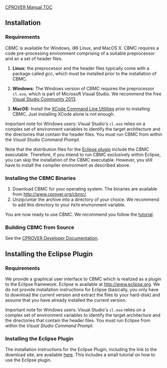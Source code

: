 [CPROVER Manual TOC](../../)

## Installation

### Requirements

CBMC is available for Windows, i86 Linux, and MacOS X. CBMC requires a
code pre-processing environment comprising of a suitable preprocessor
and an a set of header files.

1.  **Linux:** the preprocessor and the header files typically come with
    a package called *gcc*, which must be installed prior to the
    installation of CBMC.

2.  **Windows:** The Windows version of CBMC requires the preprocessor
    `cl.exe`, which is part of Microsoft Visual Studio. We recommend the
    free [Visual Studio Community
    2013](http://www.visualstudio.com/en-us/products/visual-studio-community-vs).

3.  **MacOS:** Install the [XCode Command Line
    Utilities](http://developer.apple.com/technologies/xcode.html) prior
    to installing CBMC. Just installing XCode alone is not enough.

Important note for Windows users: Visual Studio's `cl.exe` relies on a
complex set of environment variables to identify the target architecture
and the directories that contain the header files. You must run CBMC
from within the *Visual Studio Command Prompt*.

Note that the distribution files for the [Eclipse
plugin](installation-plugin.shtml) include the CBMC executable.
Therefore, if you intend to run CBMC exclusively within Eclipse, you can
skip the installation of the CBMC executable. However, you still have to
install the compiler environment as described above.

### Installing the CBMC Binaries

1.  Download CBMC for your operating system. The binaries are available
    from http://www.cprover.org/cbmc/.
2.  Unzip/untar the archive into a directory of your choice. We
    recommend to add this directory to your `PATH` environment variable.

You are now ready to use CBMC. We recommend you follow the
[tutorial](../cbmc/tutorial/).

### Building CBMC from Source

See the [CPROVER Developer
Documentation](http://cprover.diffblue.com/compilation-and-development.html).

## Installing the Eclipse Plugin

### Requirements

We provide a graphical user interface to CBMC which is
realized as a plugin to the Eclipse framework. Eclipse is available at
http://www.eclipse.org. We do not provide installation instructions for
Eclipse (basically, you only have to download the current version and
extract the files to your hard-disk) and assume that you have already
installed the current version.

Important note for Windows users: Visual Studio's `cl.exe` relies on a
complex set of environment variables to identify the target architecture
and the directories that contain the header files. You must run Eclipse
from within the *Visual Studio Command Prompt*.

### Installing the Eclipse Plugin

The installation instructions for the Eclipse Plugin, including the link
to the download site, are available
[here](http://www.cprover.org/eclipse-plugin/). This includes a small
tutorial on how to use the Eclipse plugin.

